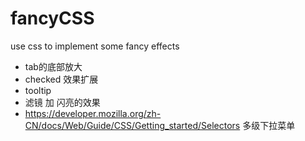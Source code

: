 # fancyCSS

use css to implement some fancy effects

- tab的底部放大
- checked 效果扩展
- tooltip  
- 滤镜 加 闪亮的效果
- https://developer.mozilla.org/zh-CN/docs/Web/Guide/CSS/Getting_started/Selectors   多级下拉菜单
